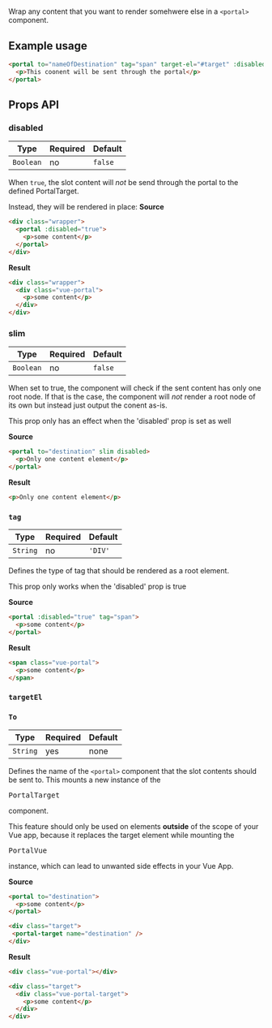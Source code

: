 # <portal>

Wrap any content that you want to render somehwere else in a `<portal>` component.

## Example usage

```html
<portal to="nameOfDestination" tag="span" target-el="#target" :disabled="isDisabled">
  <p>This coonent will be sent through the portal</p>
</portal>
```

## Props API

### disabled

|Type|Required|Default|
|----|--------|-------|
|`Boolean`|no|`false`|

When `true`, the slot content will *not* be send through the portal to the defined PortalTarget.

Instead, they will be rendered in place:
**Source**
```html
<div class="wrapper">
  <portal :disabled="true">
    <p>some content</p>
  </portal>
</div>
```
**Result**
```html
<div class="wrapper">
  <div class="vue-portal">
    <p>some content</p>
  </div>
</div>
```

### slim

|Type|Required|Default|
|----|--------|-------|
|`Boolean`|no|`false`|

When set to true, the component will check if the sent content has only one root node. If that is the case, the component will *not* render a root node of its own but instead just output the conent as-is.

<p class="warning">This prop only has an effect when the 'disabled' prop is set as well</p>

**Source**
```html
<portal to="destination" slim disabled>
  <p>Only one content element</p>
</portal>
```
**Result**
```html
<p>Only one content element</p>
```

### `tag`

|Type|Required|Default|
|----|--------|-------|
|`String`|no|`'DIV'`|

Defines the type of tag that should be rendered as a root element.

<p class="warning">This prop only works when the 'disabled' prop is true</p>

**Source**
```html
<portal :disabled="true" tag="span">
  <p>some content</p>
</portal>
```
**Result**
```html
<span class="vue-portal">
  <p>some content</p>
</span>
```

### `targetEl`

### `To`
|Type|Required|Default|
|----|--------|-------|
|`String`|yes|none|

Defines the name of the `<portal>` component that the slot contents should be sent to. This mounts a new instance of the
<pre>PortalTarget</pre> component.

<p class="warning">
  This feature should only be used on elements <strong>outside</strong> of the scope of your Vue app,
  because it replaces the target element while mounting the <pre>PortalVue</pre> instance, which can lead to unwanted
  side effects in your Vue App.
</p>

**Source**
```html
<portal to="destination">
  <p>some content</p>
</portal>

<div class="target">
 <portal-target name="destination" />
</div>

```
**Result**
```html
<div class="vue-portal"></div>

<div class="target">
  <div class="vue-portal-target">
    <p>some content</p>
  </div>
</div>
```

